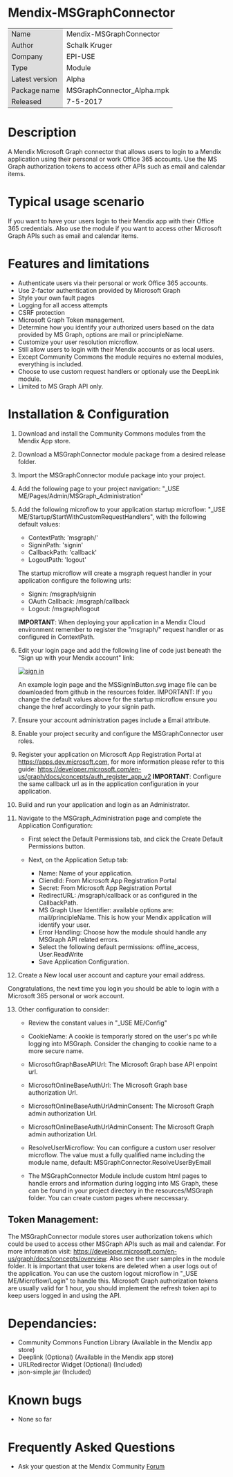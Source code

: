 # Mendix-MSGraphConnector

<table>
<tr> 
    <td bgcolor="#DDD"> Name</td><td>Mendix-MSGraphConnector</td>
</tr>
<tr> 
    <td bgcolor="#DDD"> Author</td><td>Schalk Kruger</td>
</tr>
<tr> 
    <td bgcolor="#DDD"> Company</td><td>EPI-USE</td>
</tr>
<tr> 
    <td bgcolor="#DDD"> Type</td><td>Module</td>
</tr>
<tr> 
    <td bgcolor="#DDD"> Latest version</td><td>Alpha</td>
</tr>
<tr> 
    <td bgcolor="#DDD"> Package name</td><td>MSGraphConnector_Alpha.mpk</td>
</tr>
<tr> 
    <td bgcolor="#DDD"> Released</td><td>7-5-2017</td>
</tr>
</table>

# Description
A Mendix Microsoft Graph connector that allows users to login to a Mendix application using their personal or work Office 365 accounts. Use the MS Graph authorization tokens to access other APIs such as email and calendar items.

# Typical usage scenario
If you want to have your users login to their Mendix app with their Office 365 credentials. Also use the module if you want to access other Microsoft Graph APIs such as email and calendar items.

# Features and limitations

* Authenticate users via their personal or work Office 365 accounts.
* Use 2-factor authentication provided by Microsoft Graph
* Style your own fault pages
* Logging for all access attempts
* CSRF protection
* Microsoft Graph Token management.
* Determine how you identify your authorized users based on the data provided by MS Graph, options are mail or principleName.</li>
* Customize your user resolution microflow.
* Still allow users to login with their Mendix accounts or as local users.
* Except Community Commons the module requires no external modules, everything is included.
* Choose to use custom request handlers or optionaly use the DeepLink module.
* Limited to MS Graph API only.

# Installation & Configuration

1. Download and install the Community Commons modules from the Mendix App store.
2. Download a MSGraphConnector module package from a desired release folder.
3. Import the MSGraphConnector module package into your project.
4. Add the following page to your project navigation: "_USE ME/Pages/Admin/MSGraph_Administration"

5. Add the following microflow to your application startup microflow: "_USE ME/Startup/StartWithCustomRequestHandlers", with the following default values:
    * ContextPath: 'msgraph/'
    * SigninPath: 'signin'
    * CallbackPath: 'callback'
    * LogoutPath: 'logout'

    The startup microflow will create a msgraph request handler in your application configure the following urls:
    * Signin: <YourApplicationURI>/msgraph/signin</li>
    * OAuth Callback: <YourApplicationURI>/msgraph/callback</li>
    * Logout: <YourApplicationURI>/msgraph/logout</li>

    <b>IMPORTANT</b>: When deploying your application in a Mendix Cloud environment remember to register the "msgraph/" request handler     or as configured in ContextPath.

6. Edit your login page and add the following line of code just beneath the "Sign up with your Mendix account" link:

    <a id="ssoButton" href="msgraph/signin" class="login-sso-button btn btn-default" style="margin-top: 20px;"><img id="ms-signin-           button" alt="sign in" src="./MSSignInButton.svg" class=""></a>

    An example login page and the MSSignInButton.svg image file can be downloaded from github in the resources folder.
    IMPORTANT: If you change the default values above for the startup microflow ensure you change the href accordingly to your signin       path.

7. Ensure your account administration pages include a Email attribute.
8. Enable your project security and configure the MSGraphConnector user roles.

9. Register your application on  Microsoft App Registration Portal at https://apps.dev.microsoft.com, for more information please refer to this guide: https://developer.microsoft.com/en-us/graph/docs/concepts/auth_register_app_v2
    <b>IMPORTANT</b>: Configure the same callback url as in the application configuration in your application.

10. Build and run your application and login as an Administrator.
11. Navigate to the MSGraph_Administration page and complete the Application Configuration:

    * First select the Default Permissions tab, and click the Create Default Permissions button.

    * Next, on the Application Setup tab:

        * Name: Name of your application.
        * CliendId: From Microsoft App Registration Portal</li>
        * Secret: From Microsoft App Registration Portal</li>
        * RedirectURL: <your application url>/msgraph/callback or as configured in the CallbackPath.</li>
        * MS Graph User Identifier: available options are: mail/principleName. This is how your Mendix application will identify your user.
        * Error Handling: Choose how the module should handle any MSGraph API related errors.</li>
        * Select the following default permissions: offline_access, User.ReadWrite</li>
        * Save Application Configuration.</li>

12. Create a New local user account and capture your email address.

Congratulations, the next time you login you should be able to login with a Microsoft 365 personal or work account.

13. Other configuration to consider:
    * Review the constant values in "_USE ME/Config"
    * CookieName: A cookie is temporarly stored on the user's pc while logging into MSGraph. Consider the changing to cookie name to a          more secure name.
    * MicrosoftGraphBaseAPIUrl: The Microsoft Graph base API enpoint url.
    * MicrosoftOnlineBaseAuthUrl: The Microsoft Graph base authorization Url.
    * MicrosoftOnlineBaseAuthUrlAdminConsent: The Microsoft Graph admin authorization Url.
    * MicrosoftOnlineBaseAuthUrlAdminConsent: The Microsoft Graph admin authorization Url.
    * ResolveUserMicroflow: You can configure a custom user resolver microflow. The value must a fully qualified name including the            module name, default: MSGraphConnector.ResolveUserByEmail

    * The MSGraphConnector Module include custom html pages to handle errors and information during logging into MS Graph, these can be         found in your project directory in the resources/MSGraph folder. You can create custom pages where neccessary.

## Token Management:
The MSGraphConnector module stores user authorization tokens which could be used to access other MSGraph APIs such as mail and calendar. For more information visit: https://developer.microsoft.com/en-us/graph/docs/concepts/overview. Also see the user samples in the module folder. 
It is important that user tokens are deleted when a user logs out of the application. You can use the custom logout microflow in "_USE ME/Microflow/Login" to handle this.
Microsoft Graph authorization tokens are usually valid for 1 hour, you should implement the refresh token api to keep users logged in and using the API.

# Dependancies:
* Community Commons Function Library (Available in the Mendix app store)
* Deeplink (Optional) (Available in the Mendix app store)
* URLRedirector Widget (Optional) (Included)
* json-simple.jar (Included)

# Known bugs
* None so far

# Frequently Asked Questions
* Ask your question at the Mendix Community <a href="https://mxforum.mendix.com/" target="_blank">Forum</a>





